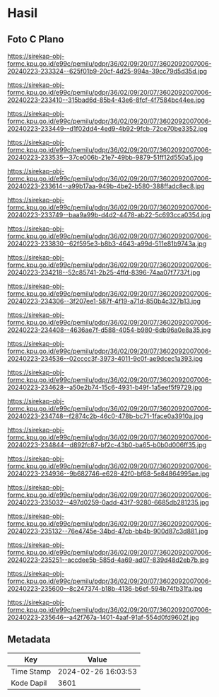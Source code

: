 # Hasil

## Foto C Plano

https://sirekap-obj-formc.kpu.go.id/e99c/pemilu/pdpr/36/02/09/20/07/3602092007006-20240223-233324--625f01b9-20cf-4d25-994a-39cc79d5d35d.jpg

https://sirekap-obj-formc.kpu.go.id/e99c/pemilu/pdpr/36/02/09/20/07/3602092007006-20240223-233410--315bad6d-85b4-43e6-8fcf-4f7584bc44ee.jpg

https://sirekap-obj-formc.kpu.go.id/e99c/pemilu/pdpr/36/02/09/20/07/3602092007006-20240223-233449--d1f02dd4-4ed9-4b92-9fcb-72ce70be3352.jpg

https://sirekap-obj-formc.kpu.go.id/e99c/pemilu/pdpr/36/02/09/20/07/3602092007006-20240223-233535--37ce006b-21e7-49bb-9879-51ff12d550a5.jpg

https://sirekap-obj-formc.kpu.go.id/e99c/pemilu/pdpr/36/02/09/20/07/3602092007006-20240223-233614--a99b17aa-949b-4be2-b580-388ffadc8ec8.jpg

https://sirekap-obj-formc.kpu.go.id/e99c/pemilu/pdpr/36/02/09/20/07/3602092007006-20240223-233749--baa9a99b-d4d2-4478-ab22-5c693cca0354.jpg

https://sirekap-obj-formc.kpu.go.id/e99c/pemilu/pdpr/36/02/09/20/07/3602092007006-20240223-233830--62f595e3-b8b3-4643-a99d-511e81b9743a.jpg

https://sirekap-obj-formc.kpu.go.id/e99c/pemilu/pdpr/36/02/09/20/07/3602092007006-20240223-234218--52c85741-2b25-4ffd-8396-74aa07f7737f.jpg

https://sirekap-obj-formc.kpu.go.id/e99c/pemilu/pdpr/36/02/09/20/07/3602092007006-20240223-234306--3f207ee1-587f-4f19-a71d-850b4c327b13.jpg

https://sirekap-obj-formc.kpu.go.id/e99c/pemilu/pdpr/36/02/09/20/07/3602092007006-20240223-234408--4636ae7f-d588-4054-b980-6db96a0e8a35.jpg

https://sirekap-obj-formc.kpu.go.id/e99c/pemilu/pdpr/36/02/09/20/07/3602092007006-20240223-234536--02cccc3f-3973-4011-9c0f-ae9dcec1a393.jpg

https://sirekap-obj-formc.kpu.go.id/e99c/pemilu/pdpr/36/02/09/20/07/3602092007006-20240223-234628--a50e2b74-15c6-4931-b49f-1a5eef5f9729.jpg

https://sirekap-obj-formc.kpu.go.id/e99c/pemilu/pdpr/36/02/09/20/07/3602092007006-20240223-234748--f2874c2b-46c0-478b-bc71-1face0a3910a.jpg

https://sirekap-obj-formc.kpu.go.id/e99c/pemilu/pdpr/36/02/09/20/07/3602092007006-20240223-234844--d892fc87-bf2c-43b0-ba65-b0b0d006ff35.jpg

https://sirekap-obj-formc.kpu.go.id/e99c/pemilu/pdpr/36/02/09/20/07/3602092007006-20240223-234936--9b682746-e628-42f0-bf68-5e84864995ae.jpg

https://sirekap-obj-formc.kpu.go.id/e99c/pemilu/pdpr/36/02/09/20/07/3602092007006-20240223-235032--497d0259-0add-43f7-9280-6685db281235.jpg

https://sirekap-obj-formc.kpu.go.id/e99c/pemilu/pdpr/36/02/09/20/07/3602092007006-20240223-235132--76e4745e-34bd-47cb-bb4b-900d87c3d881.jpg

https://sirekap-obj-formc.kpu.go.id/e99c/pemilu/pdpr/36/02/09/20/07/3602092007006-20240223-235251--accdee5b-585d-4a69-ad07-839d48d2eb7b.jpg

https://sirekap-obj-formc.kpu.go.id/e99c/pemilu/pdpr/36/02/09/20/07/3602092007006-20240223-235600--8c247374-b18b-4136-b6ef-594b74fb31fa.jpg

https://sirekap-obj-formc.kpu.go.id/e99c/pemilu/pdpr/36/02/09/20/07/3602092007006-20240223-235646--a42f767a-1401-4aaf-91af-554d0fd9602f.jpg


## Metadata

| Key        | Value               |
| ---------- | ------------------- |
| Time Stamp | 2024-02-26 16:03:53 |
| Kode Dapil | 3601                |



